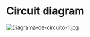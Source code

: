 # Circuit diagram
[![Diagrama-de-circuito-1.jpg](https://i.postimg.cc/xdVwC2Sy/Diagrama-de-circuito-1.jpg)](https://postimg.cc/nXTRRNrC)
